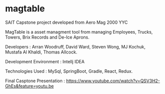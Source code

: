 # magtable
SAIT Capstone project developed from Aero Mag 2000 YYC

MagTable is a asset managment tool from managing Employees, Trucks, Towers, Brix Records and De-Ice Aprons. 

Developers : Arran Woodruff, David Ward, Steven Wong, MJ Kochuk, Mustafa Al Khaldi, Thomas Allcock.

Development Environment : Intellj IDEA

Technologies Used : MySql, SpringBoot, Gradle, React, Redux.

Final Casptone Presentation : https://www.youtube.com/watch?v=QSV3H2-GhEs&feature=youtu.be
